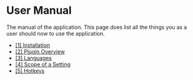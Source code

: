 # User Manual

The manual of the application. This page does list all the things you as a user should now to use the application.

- [[1] Installation][installation]
- [[2] Plugin Overview][plugin-overview]
- [[3] Languages][language]
- [[4] Scope of a Setting][scope-of-a-setting]
- [[5] Hotkeys][hotkey-overview]

[installation]: ./installation.md
[language]: ./languages.md
[scope-of-a-setting]: ./scope-of-a-setting.md
[plugin-overview]: ./plugin-overview.md
[hotkey-overview]: ./hotkey-overview.md